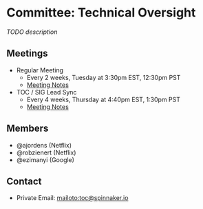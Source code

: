 # Committee: Technical Oversight

_TODO description_

## Meetings


* Regular Meeting
  * Every 2 weeks, Tuesday at 3:30pm EST, 12:30pm PST
  * [Meeting Notes](https://docs.google.com/document/d/1PxIA1XE3nzqLykOFW-AqdU5u9F8cFh3jDvUA41P2cUM/edit#heading=h.6f8ltgro4ste)
* TOC / SIG Lead Sync
  * Every 4 weeks, Thursday at 4:40pm EST, 1:30pm PST
  * [Meeting Notes](https://docs.google.com/document/d/1osLpRlFUHKokCsxFT7GjEXI2Lq-D10ifSV-o0LXOYdo/edit?usp=sharing)

## Members

* @ajordens (Netflix)
* @robzienert (Netflix)
* @ezimanyi (Google)

## Contact

* Private Email: [mailoto:toc@spinnaker.io](toc@spinnaker.io)
